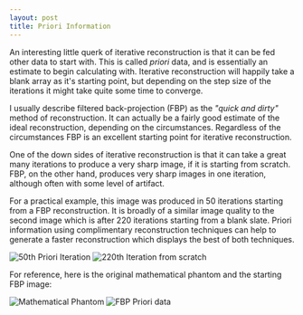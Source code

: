 ```yaml
---
layout: post
title: Priori Information
---
```

An interesting little querk of iterative reconstruction is that it can be fed other data to start with. This is called *priori* data, and is essentially an estimate to begin calculating with. Iterative reconstruction will happily take a blank array as it's starting point, but depending on the step size of the iterations it might take quite some time to converge.<!--more-->

I usually describe filtered back-projection (FBP) as the *"quick and dirty"* method of reconstruction. It can actually be a fairly good estimate of the ideal reconstruction, depending on the circumstances. Regardless of the circumstances FBP is an excellent starting point for iterative reconstruction.

One of the down sides of iterative reconstruction is that it can take a great many iterations to produce a very sharp image, if it is starting from scratch. FBP, on the other hand, produces very sharp images in one iteration, although often with some level of artifact. 

For a practical example, this image was produced in 50 iterations starting from a FBP reconstruction. It is broadly of a similar image quality to the second image which is after 220 iterations starting from a blank slate. Priori information using complimentary reconstruction techniques can help to generate a faster reconstruction which displays the best of both techniques.

![50th Priori Iteration][priori50th] ![220th Iteration from scratch][220th]

For reference, here is the original mathematical phantom and the starting FBP image:

![Mathematical Phantom][Phantom] ![FBP Priori data][FBP]

[FBP]: https://catblo.gs/images/intro_FBP.png "Filtered Back-projection reconstruction"
[Phantom]: https://catblo.gs/images/intro_phantom.png "Original mathematical phantom"
[220th]: https://catblo.gs/images/iterative_220.png "220th Iteration"
[priori200th]: https://catblo.gs/images/priori_200.png "200th Iteration with priori data"
[priori50th]: https://catblo.gs/images/priori_50.png "50th Iteration with priori data"